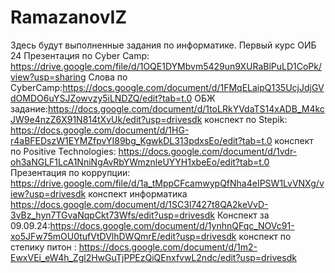 # RamazanovIZ
Здесь будут выполненные задания по информатике.
Первый курс ОИБ 24 
Презентация по Cyber Camp: https://drive.google.com/file/d/1OQE1DYMbvm5429un9XURaBlPuLD1CoPk/view?usp=sharing
 Слова по CyberCamp:https://docs.google.com/document/d/1FMqELaipQ135UcjJdjGVdOMDO6uYSJZowvzy5iLNDZQ/edit?tab=t.0
ОБЖ задание:https://docs.google.com/document/d/1toLRkYVdaTS14xADB_M4kcJW9e4nzZ6X91N814tXvUk/edit?usp=drivesdk
конспект по Stepik: https://docs.google.com/document/d/1HG-r4aBFEDszW1EYMZfpvYI89bg_KgwkDL313pdxsEo/edit?tab=t.0
конспект по Positive Technologies: https://docs.google.com/document/d/1vdr-oh3aNGLF1LcA1NniNgAvRbYWmznleUYYH1xbeEo/edit?tab=t.0
Презентация по коррупции: https://drive.google.com/file/d/1a_tMppCFcamwypQfNha4eIPSW1LvVNXg/view?usp=drivesdk
конспект информатика https://docs.google.com/document/d/1SC3l7427t8QA2keVvD-3vBz_hyn7TGvaNqpCkt73Wfs/edit?usp=drivesdk
Конспект за 09.09.24:https://docs.google.com/document/d/1ynhnQFqc_NOVc91-xo5JFw75mOU0tufVtDVlhDWQmrE/edit?usp=drivesdk
конспект по степику питон : https://docs.google.com/document/d/1m2-EwxVEi_eW4h_Zgl2HwGuTjPPEzQiQEnxfvwL2ndc/edit?usp=drivesdk
